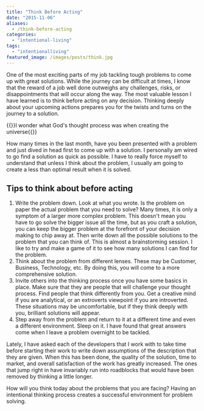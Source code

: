 ```yaml
---
title: "Think Before Acting"
date: "2015-11-06"
aliases:
  - /think-before-acting
categories: 
  - "intentional-living"
tags: 
  - "intentionalliving"
featured_image: /images/posts/think.jpg
---
```


One of the most exciting parts of my job tackling tough problems to come up with great solutions. While the journey can be difficult at times, I know that the reward of a job well done outweighs any challenges, risks, or disappointments that will occur along the way. The most valuable lesson I have learned is to think before acting on any decision. Thinking deeply about your upcoming actions prepares you for the twists and turns on the journey to a solution.

{{<featuredimage class="inline-feature-image">}}I wonder what God's thought process was when creating the universe{{</featuredimage>}}

How many times in the last month, have you been presented with a problem and just dived in head first to come up with a solution. I personally am wired to go find a solution as quick as possible. I have to really force myself to understand that unless I think about the problem, I usually am going to create a less than optimal result when it is solved.

## Tips to think about before acting

1. Write the problem down. Look at what you wrote. Is the problem on paper the actual problem that you need to solve? Many times, it is only a symptom of a larger more complex problem. This doesn't mean you have to go solve the bigger issue all the time, but as you craft a solution, you can keep the bigger problem at the forefront of your decision making to chip away at. Then write down all the possible solutions to the problem that you can think of. This is almost a brainstorming session. I like to try and make a game of it to see how many solutions I can find for the problem.
2. Think about the problem from different lenses. These may be Customer, Business, Technology, etc. By doing this, you will come to a more comprehensive solution.
3. Invite others into the thinking process once you have some basics in place. Make sure that they are people that will challenge your thought process. Find people that think differently from you. Get a creative mind if you are analytical, or an extroverts viewpoint if you are introverted. These situations may be uncomfortable, but if they think deeply with you, brilliant solutions will appear.
4. Step away from the problem and return to it at a different time and even a different environment. Sleep on it. I have found that great answers come when I leave a problem overnight to be tackled.

Lately, I have asked each of the developers that I work with to take time before starting their work to write down assumptions of the description that they are given. When this has been done, the quality of the solution, time to market, and overall satisfaction of the work has greatly increased. The ones that jump right in have invariably run into roadblocks that would have been removed by thinking a little longer.

How will you think today about the problems that you are facing? Having an intentional thinking process creates a successful environment for problem solving.
